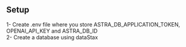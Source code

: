 ## Setup
1- Create .env file where you store ASTRA_DB_APPLICATION_TOKEN, OPENAI_API_KEY and ASTRA_DB_ID <br />
2- Create a database using dataStax 


